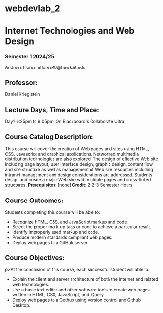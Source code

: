 # webdevlab_2
<!DOCTYPE html>
<html lang="en">
<head>
	<title>Internet Technologies and Web Design</title>
	<meta charset="utf-8">
</head>
<body>
	<h1>Internet Technologies and Web Design</h1>
	<h3>Semester 1 2024/25</h3>
	<p>Andreas Flores, aflores48@hawk.iit.edu</p>
	<h2>Professor:</h2>
	<p>Daniel Krieglstein</p>
	<h2>Lecture Days, Time and Place:</h2>
  	<p>Day? 6:25pm to 9:05pm, On Blackboard's Collaborate Ultra</p>
  	<h2>Course Catalog Description:</h2>
  	<p>This course will cover the creation of Web pages and sites using HTML, CSS, Javascript and graphical applications. Networked multimedia distribution technologies are also explored. The design of effective Web site including page layout, user interface design, graphic design, content flow and site structure as well as management of Web site resources including intranet management and design considerations are addressed. Students design and create a major Web site with multiple pages and cross-linked structures. <strong>Prerequisites</strong>: [none] <strong>Credit</strong>: 2-2-3 Semester Hours</p>
  	<h2>Course Outcomes:</h2>
 	 <p>Students completing this course will be able to:</p>
  	<ul>
    	<li>Recognize HTML, CSS, and JavaScript markup and code.</li>
    	<li>Select the proper mark-up tags or code to achieve a particular result.</li>
    	<li>Identify improperly used markup and code.</li>
   	    <li>Produce modern standards compliant web pages.</li>
    	<li>Deploy web pages to a GitHub server.</li>
  	</ul>
  		<h2>Course Objectives:</h2>
  		p>At the conclusion of this course, each successful student will able to:</p>
  	<ul>
    	<li>Explain the client and server architecture of both the internet and related web technologies.</li>
    	<li>Use a basic text editor and other software tools to create web pages written in HTML, CSS, JavaScript, and jQuery.</li>
    	<li>Deploy web pages to a Gethub using version control and Github Desktop.</li>
  	</ul>
	</body>
</html>
